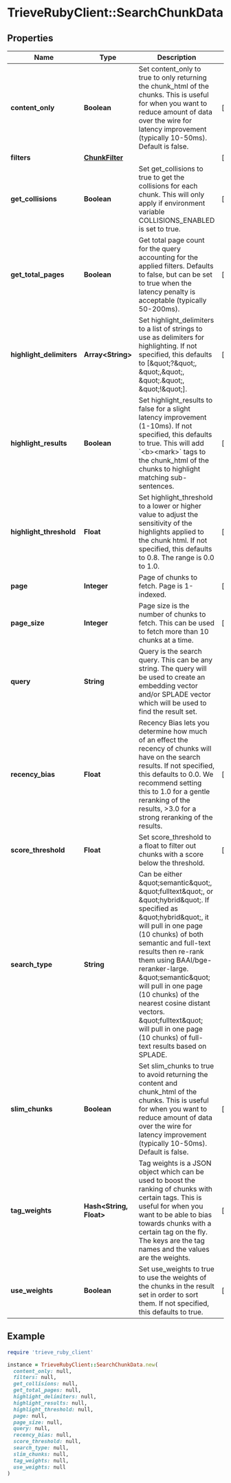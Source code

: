 # TrieveRubyClient::SearchChunkData

## Properties

| Name | Type | Description | Notes |
| ---- | ---- | ----------- | ----- |
| **content_only** | **Boolean** | Set content_only to true to only returning the chunk_html of the chunks. This is useful for when you want to reduce amount of data over the wire for latency improvement (typically 10-50ms). Default is false. | [optional] |
| **filters** | [**ChunkFilter**](ChunkFilter.md) |  | [optional] |
| **get_collisions** | **Boolean** | Set get_collisions to true to get the collisions for each chunk. This will only apply if environment variable COLLISIONS_ENABLED is set to true. | [optional] |
| **get_total_pages** | **Boolean** | Get total page count for the query accounting for the applied filters. Defaults to false, but can be set to true when the latency penalty is acceptable (typically 50-200ms). | [optional] |
| **highlight_delimiters** | **Array&lt;String&gt;** | Set highlight_delimiters to a list of strings to use as delimiters for highlighting. If not specified, this defaults to [\&quot;?\&quot;, \&quot;,\&quot;, \&quot;.\&quot;, \&quot;!\&quot;]. | [optional] |
| **highlight_results** | **Boolean** | Set highlight_results to false for a slight latency improvement (1-10ms). If not specified, this defaults to true. This will add &#x60;&lt;b&gt;&lt;mark&gt;&#x60; tags to the chunk_html of the chunks to highlight matching sub-sentences. | [optional] |
| **highlight_threshold** | **Float** | Set highlight_threshold to a lower or higher value to adjust the sensitivity of the highlights applied to the chunk html. If not specified, this defaults to 0.8. The range is 0.0 to 1.0. | [optional] |
| **page** | **Integer** | Page of chunks to fetch. Page is 1-indexed. | [optional] |
| **page_size** | **Integer** | Page size is the number of chunks to fetch. This can be used to fetch more than 10 chunks at a time. | [optional] |
| **query** | **String** | Query is the search query. This can be any string. The query will be used to create an embedding vector and/or SPLADE vector which will be used to find the result set. |  |
| **recency_bias** | **Float** | Recency Bias lets you determine how much of an effect the recency of chunks will have on the search results. If not specified, this defaults to 0.0. We recommend setting this to 1.0 for a gentle reranking of the results, &gt;3.0 for a strong reranking of the results. | [optional] |
| **score_threshold** | **Float** | Set score_threshold to a float to filter out chunks with a score below the threshold. | [optional] |
| **search_type** | **String** | Can be either \&quot;semantic\&quot;, \&quot;fulltext\&quot;, or \&quot;hybrid\&quot;. If specified as \&quot;hybrid\&quot;, it will pull in one page (10 chunks) of both semantic and full-text results then re-rank them using BAAI/bge-reranker-large. \&quot;semantic\&quot; will pull in one page (10 chunks) of the nearest cosine distant vectors. \&quot;fulltext\&quot; will pull in one page (10 chunks) of full-text results based on SPLADE. |  |
| **slim_chunks** | **Boolean** | Set slim_chunks to true to avoid returning the content and chunk_html of the chunks. This is useful for when you want to reduce amount of data over the wire for latency improvement (typically 10-50ms). Default is false. | [optional] |
| **tag_weights** | **Hash&lt;String, Float&gt;** | Tag weights is a JSON object which can be used to boost the ranking of chunks with certain tags. This is useful for when you want to be able to bias towards chunks with a certain tag on the fly. The keys are the tag names and the values are the weights. | [optional] |
| **use_weights** | **Boolean** | Set use_weights to true to use the weights of the chunks in the result set in order to sort them. If not specified, this defaults to true. | [optional] |

## Example

```ruby
require 'trieve_ruby_client'

instance = TrieveRubyClient::SearchChunkData.new(
  content_only: null,
  filters: null,
  get_collisions: null,
  get_total_pages: null,
  highlight_delimiters: null,
  highlight_results: null,
  highlight_threshold: null,
  page: null,
  page_size: null,
  query: null,
  recency_bias: null,
  score_threshold: null,
  search_type: null,
  slim_chunks: null,
  tag_weights: null,
  use_weights: null
)
```

